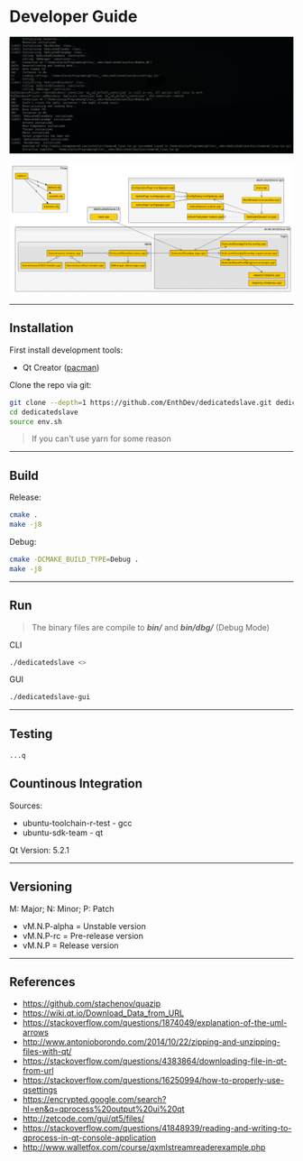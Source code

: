 # Developer Guide

![DedicatedSlave Dev Screen 01](../img/devscreen_01.png)

![Flow Diagram](../img/flowdiagram.png)

***

## Installation

First install development tools:

* Qt Creator ([pacman](https://www.archlinux.org/packages/?name=qtcreator))

Clone the repo via git:

```bash
git clone --depth=1 https://github.com/EnthDev/dedicatedslave.git dedicatedslave
cd dedicatedslave
source env.sh
```

> If you can't use yarn for some reason

***

## Build

Release:

```bash
cmake .
make -j8
```

Debug:

```bash
cmake -DCMAKE_BUILD_TYPE=Debug .
make -j8
```

***

## Run

> The binary files are compile to ***bin/*** and ***bin/dbg/*** (Debug Mode)

CLI

```bash
./dedicatedslave <>
```

GUI

```bash
./dedicatedslave-gui
```

***

## Testing

```bash
...q
```

## Countinous Integration

Sources:

* ubuntu-toolchain-r-test - gcc
* ubuntu-sdk-team - qt

Qt Version: 5.2.1

---

## Versioning

M: Major; N: Minor; P: Patch

* vM.N.P-alpha = Unstable version
* vM.N.P-rc = Pre-release version
* vM.N.P = Release version

***

## References

* https://github.com/stachenov/quazip
* https://wiki.qt.io/Download_Data_from_URL
* https://stackoverflow.com/questions/1874049/explanation-of-the-uml-arrows
* http://www.antonioborondo.com/2014/10/22/zipping-and-unzipping-files-with-qt/
* https://stackoverflow.com/questions/4383864/downloading-file-in-qt-from-url
* https://stackoverflow.com/questions/16250994/how-to-properly-use-qsettings
* https://encrypted.google.com/search?hl=en&q=qprocess%20output%20ui%20qt
* http://zetcode.com/gui/qt5/files/
* https://stackoverflow.com/questions/41848939/reading-and-writing-to-qprocess-in-qt-console-application
* http://www.walletfox.com/course/qxmlstreamreaderexample.php
